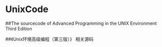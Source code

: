 # UnixCode

##The sourcecode of Advanced Programming in the UNIX Environment Third Edition

##《Unix环境高级编程（第三版）》 相关源码
